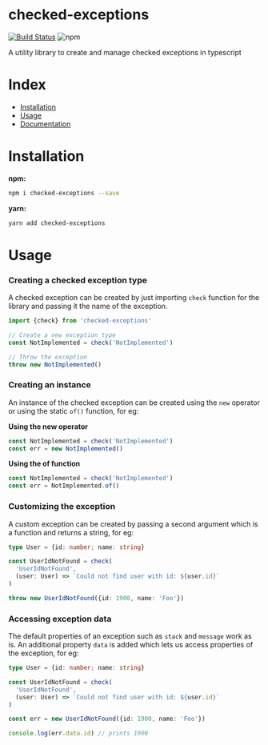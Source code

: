 # checked-exceptions

[![Build Status](https://travis-ci.com/tusharmath/checked-exceptions.svg?branch=master)](https://travis-ci.com/tusharmath/checked-exceptions)
![npm](https://img.shields.io/npm/v/checked-exceptions.svg)

A utility library to create and manage checked exceptions in typescript

# Index

- [Installation](#installation)
- [Usage](#usage)
- [Documentation](https://tusharmath.com/checked-exceptions)

# Installation

**npm:**

```bash
npm i checked-exceptions --save
```

**yarn:**

```bash
yarn add checked-exceptions
```

# Usage

### Creating a checked exception type

A checked exception can be created by just importing `check` function for the library and passing it the name of the exception.

```ts
import {check} from 'checked-exceptions'

// Create a new exception type
const NotImplemented = check('NotImplemented')

// Throw the exception
throw new NotImplemented()
```

### Creating an instance

An instance of the checked exception can be created using the `new` operator or using the static `of()` function, for eg:

**Using the new operator**

```ts
const NotImplemented = check('NotImplemented')
const err = new NotImplemented()
```

**Using the of function**

```ts
const NotImplemented = check('NotImplemented')
const err = NotImplemented.of()
```

### Customizing the exception

A custom exception can be created by passing a second argument which is a function and returns a string, for eg:

```ts
type User = {id: number; name: string}

const UserIdNotFound = check(
  'UserIdNotFound',
  (user: User) => `Could not find user with id: ${user.id}`
)

throw new UserIdNotFound({id: 1900, name: 'Foo'})
```

### Accessing exception data

The default properties of an exception such as `stack` and `message` work as is. An additional property `data` is added which lets us access properties of the exception, for eg:

```ts
type User = {id: number; name: string}

const UserIdNotFound = check(
  'UserIdNotFound',
  (user: User) => `Could not find user with id: ${user.id}`
)

const err = new UserIdNotFound({id: 1900, name: 'Foo'})

console.log(err.data.id) // prints 1900
```
